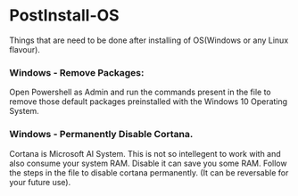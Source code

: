 # PostInstall-OS
Things that are need to be done after installing of OS(Windows or any Linux flavour). 

### Windows - Remove Packages:
   Open Powershell as Admin and run the commands present in the file to remove those default packages preinstalled
   with the Windows 10 Operating System.


### Windows - Permanently Disable Cortana.
   Cortana is Microsoft AI System. This is not so intellegent to work with and also consume your system RAM. Disable
   it can save you some RAM. Follow the steps in the file to disable cortana permanently. (It can be reversable for 
   your future use).
